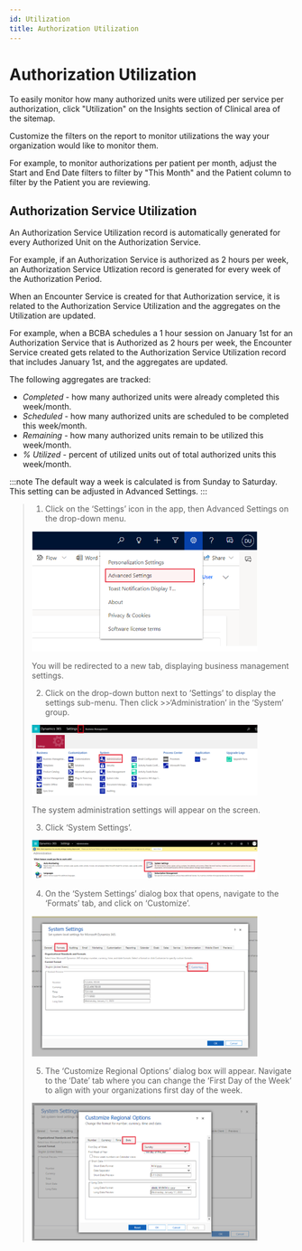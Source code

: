```yaml
---
id: Utilization
title: Authorization Utilization
---
```


# Authorization Utilization

To easily monitor how many authorized units were utilized per service per authorization, click "Utilization" on the Insights section of Clinical area of the sitemap.

Customize the filters on the report to monitor utilizations the way your organization would like to monitor them.

For example, to monitor authorizations per patient per month, adjust the Start and End Date filters to filter by "This Month" and the Patient column to filter by the Patient you are reviewing.

## Authorization Service Utilization

An Authorization Service Utilization record is automatically generated for every Authorized Unit on the Authorization Service. 

For example, if an Authorization Service is authorized as 2 hours per week, an Authorization Service Utlization record is generated for every week of the Authorization Period.

When an Encounter Service is created for that Authorization service, it is related to the Authorization Service Utilization and the aggregates on the Utilization are updated.

For example, when a BCBA schedules a 1 hour session on January 1st for an Authorization Service that is Authorized as 2 hours per week, the Encounter Service created gets related to the Authorization Service Utilization record that includes January 1st, and the aggregates are updated.

The following aggregates are tracked:

- *Completed* - how many authorized units were already completed this week/month.
- *Scheduled* - how many authorized units are scheduled to be completed this week/month.
- *Remaining* - how many authorized units remain to be utilized this week/month.
- *% Utilized* - percent of utilized units out of total authorized units this week/month.

:::note
The default way a week is calculated is from Sunday to Saturday.
This setting can be adjusted in Advanced Settings.
:::
>1.	Click on the ‘Settings’ icon in the app, then Advanced Settings on the drop-down menu. 
>
> <img src ="/img/Settings-AdvancedSettings.png" width="400"/> 
>
> You will be redirected to a new tab, displaying business management settings. 
>
>2.	Click on the drop-down button next to ‘Settings’ to display the settings sub-menu. Then click >>‘Administration’ in the ‘System’ group. 
>
><img src ="/img/AdvancedSettings-Administration.png" width="400"/> 
>
>The system administration settings will appear on the screen. 
>
>3.	Click ‘System Settings’. 
>
> <img src ="/img/Administration-SystemSettings.png" width="400"/> 
>
>4.	On the ‘System Settings’ dialog box that opens, navigate to the ‘Formats’ tab, and click on ‘Customize’.
>
>
><img src ="/img/System-SettingsFormats-Customize.png" width="400"/> 
>
>5.	The ‘Customize Regional Options’ dialog box will appear. Navigate to the ‘Date’ tab where you can change the ‘First Day of the Week’ to align with your organizations first day of the week. 
>
><img src ="/img/CustomizeRegionalOptions.png" width="400"/> 

